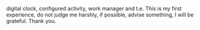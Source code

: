 digital clock, configured activity, work manager and t.e.
This is my first experience, do not judge me harshly, if possible, advise something, I will be grateful. Thank you.
